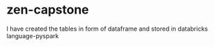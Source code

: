 # zen-capstone

I have created the tables in form of dataframe and stored in databricks 
language-pyspark
